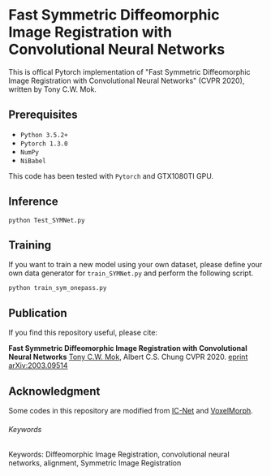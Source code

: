 # Fast Symmetric Diffeomorphic Image Registration with Convolutional Neural Networks

This is offical Pytorch implementation of "Fast Symmetric Diffeomorphic Image Registration with Convolutional Neural Networks" (CVPR 2020), written by Tony C.W. Mok.

## Prerequisites
- `Python 3.5.2+`
- `Pytorch 1.3.0`
- `NumPy`
- `NiBabel`

This code has been tested with `Pytorch` and GTX1080TI GPU.

## Inference
```
python Test_SYMNet.py
```

## Training
If you want to train a new model using your own dataset, please define your own data generator for `train_SYMNet.py` and perform the following script.

```
python train_sym_onepass.py
```

## Publication
If you find this repository useful, please cite:

**Fast Symmetric Diffeomorphic Image Registration with Convolutional Neural Networks**
[Tony C.W. Mok](https://cwmok.github.io/ "Tony C.W. Mok"), Albert C.S. Chung
CVPR 2020. [eprint arXiv:2003.09514](https://arxiv.org/abs/2003.09514 "eprint arXiv:2003.09514")

## Acknowledgment
Some codes in this repository are modified from [IC-Net](https://github.com/zhangjun001/ICNet) and [VoxelMorph](https://github.com/voxelmorph/voxelmorph).

###### Keywords
Keywords: Diffeomorphic Image Registration, convolutional neural networks, alignment, Symmetric Image Registration
